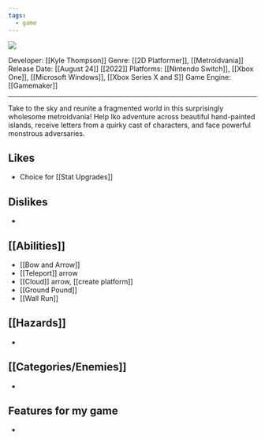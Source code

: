 ```yaml
---
tags:
  - game
---
```

<img src="https://cdn2.steamgriddb.com/thumb/65b7e9a6537aaf6cd20c4d3b75cb6309.jpg">

Developer: [[Kyle Thompson]]
Genre: [[2D Platformer]], [[Metroidvania]]
Release Date: [[August 24]] [[2022]]
Platforms: [[Nintendo Switch]], [[Xbox One]], [[Microsoft Windows]], [[Xbox Series X and S]]
Game Engine: [[Gamemaker]]

----

Take to the sky and reunite a fragmented world in this surprisingly wholesome metroidvania! Help Iko adventure across beautiful hand-painted islands, receive letters from a quirky cast of characters, and face powerful monstrous adversaries.

## Likes
* Choice for [[Stat Upgrades]]

## Dislikes
* 

## [[Abilities]]
* [[Bow and Arrow]]
* [[Teleport]] arrow
* [[Cloud]] arrow, [[create platform]]
* [[Ground Pound]]
* [[Wall Run]]

## [[Hazards]]
* 

## [[Categories/Enemies]]
* 

## Features for my game
* 
